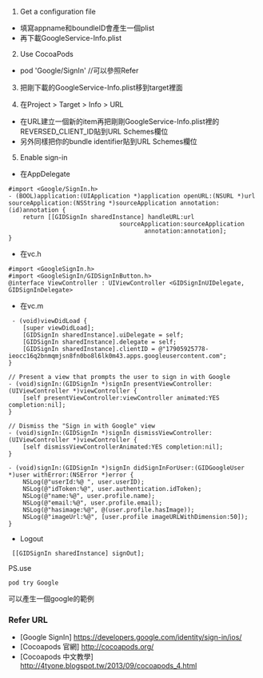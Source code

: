 1. Get a configuration file

 * 填寫appname和boundleID會產生一個plist
 * 再下載GoogleService-Info.plist

2. Use CocoaPods

 * pod 'Google/SignIn' //可以參照Refer

3. 把剛下載的GoogleService-Info.plist移到target裡面

4. 在Project > Target > Info > URL

 * 在URL建立一個新的item再把剛剛GoogleService-Info.plist裡的REVERSED_CLIENT_ID貼到URL Schemes欄位
 * 另外同樣把你的bundle identifier貼到URL Schemes欄位

5. Enable sign-in

- 在AppDelegate
```
#import <Google/SignIn.h>
- (BOOL)application:(UIApplication *)application openURL:(NSURL *)url sourceApplication:(NSString *)sourceApplication annotation:(id)annotation {
    return [[GIDSignIn sharedInstance] handleURL:url
                               sourceApplication:sourceApplication
                                      annotation:annotation];
}
```
 - 在vc.h
```
#import <GoogleSignIn.h>
#import <GoogleSignIn/GIDSignInButton.h>
@interface ViewController : UIViewController <GIDSignInUIDelegate, GIDSignInDelegate>
```
 - 在vc.m
```
 - (void)viewDidLoad {
    [super viewDidLoad];
    [GIDSignIn sharedInstance].uiDelegate = self;
    [GIDSignIn sharedInstance].delegate = self;
    [GIDSignIn sharedInstance].clientID = @"17905925778-ieocc16q2bnmqmjsn8fn0bo8l6lk0m43.apps.googleusercontent.com";
}

// Present a view that prompts the user to sign in with Google
- (void)signIn:(GIDSignIn *)signIn presentViewController:(UIViewController *)viewController {
    [self presentViewController:viewController animated:YES completion:nil];
}

// Dismiss the "Sign in with Google" view
- (void)signIn:(GIDSignIn *)signIn dismissViewController:(UIViewController *)viewController {
    [self dismissViewControllerAnimated:YES completion:nil];
}

- (void)signIn:(GIDSignIn *)signIn didSignInForUser:(GIDGoogleUser *)user withError:(NSError *)error {
    NSLog(@"userId:%@ ", user.userID);
    NSLog(@"idToken:%@", user.authentication.idToken);
    NSLog(@"name:%@", user.profile.name);
    NSLog(@"email:%@", user.profile.email);
    NSLog(@"hasimage:%@", @(user.profile.hasImage));
    NSLog(@"imageUrl:%@", [user.profile imageURLWithDimension:50]);
}
```
 - Logout
```
 [[GIDSignIn sharedInstance] signOut];
```
PS.use 
```
pod try Google 
```
可以產生一個google的範例

### Refer URL
* [Google SignIn] https://developers.google.com/identity/sign-in/ios/
* [Cocoapods 官網] http://cocoapods.org/
* [Cocoapods 中文教學] http://4tyone.blogspot.tw/2013/09/cocoapods_4.html
